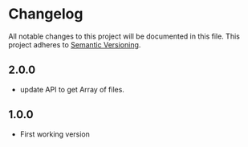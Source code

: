 # Changelog

All notable changes to this project will be documented in this file.
This project adheres to [Semantic Versioning](http://semver.org/).

## 2.0.0

* update API to get Array of files.

## 1.0.0

* First working version
